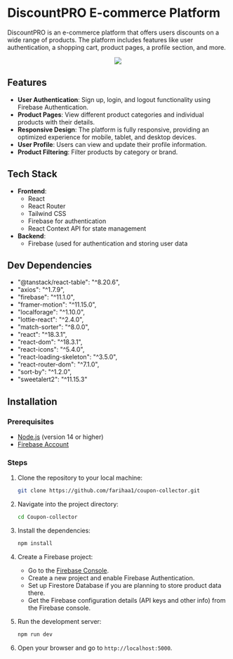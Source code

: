 # DiscountPRO E-commerce Platform

DiscountPRO is an e-commerce platform that offers users discounts on a wide range of products. The platform includes features like user authentication, a shopping cart, product pages, a profile section, and more.

<div align="center">
  <img  width="full" src="https://i.ibb.co.com/twxY8TVp/website3.png"  />
</div>

## Features

- **User Authentication**: Sign up, login, and logout functionality using Firebase Authentication.
- **Product Pages**: View different product categories and individual products with their details.
- **Responsive Design**: The platform is fully responsive, providing an optimized experience for mobile, tablet, and desktop devices.
- **User Profile**: Users can view and update their profile information.
- **Product Filtering**: Filter products by category or brand.

## Tech Stack

- **Frontend**: 
  - React
  - React Router
  - Tailwind CSS
  - Firebase for authentication
  - React Context API for state management
- **Backend**: 
  - Firebase (used for authentication and storing user data

## Dev Dependencies
  - "@tanstack/react-table": "^8.20.6",
  - "axios": "^1.7.9",
   - "firebase": "^11.1.0",
   - "framer-motion": "^11.15.0",
   - "localforage": "^1.10.0",
   - "lottie-react": "^2.4.0",
   - "match-sorter": "^8.0.0",
   - "react": "^18.3.1",
   - "react-dom": "^18.3.1",
   - "react-icons": "^5.4.0",
   - "react-loading-skeleton": "^3.5.0",
   - "react-router-dom": "^7.1.0",
   - "sort-by": "^1.2.0",
   - "sweetalert2": "^11.15.3"

## Installation

### Prerequisites

- [Node.js](https://nodejs.org/) (version 14 or higher)
- [Firebase Account](https://firebase.google.com/)

### Steps

1. Clone the repository to your local machine:
    ```bash
    git clone https://github.com/farihaa1/coupon-collector.git
    ```

2. Navigate into the project directory:
    ```bash
    cd Coupon-collector
    ```

3. Install the dependencies:
    ```bash
    npm install
    ```

4. Create a Firebase project:
    - Go to the [Firebase Console](https://console.firebase.google.com/).
    - Create a new project and enable Firebase Authentication.
    - Set up Firestore Database if you are planning to store product data there.
    - Get the Firebase configuration details (API keys and other info) from the Firebase console.

5. Run the development server:
    ```bash
    npm run dev
    ```

6. Open your browser and go to `http://localhost:5000`.



